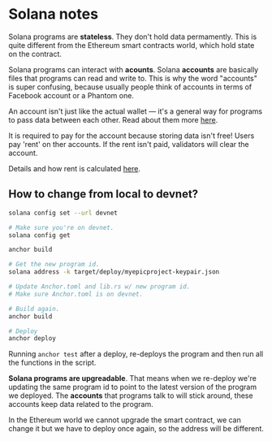 # Solana notes

Solana programs are **stateless**. They don't hold data permamently. This is quite different from the Ethereum smart contracts world, which hold state on the contract.

Solana programs can interact with **acounts**. Solana **accounts** are basically files that programs can read and write to. This is why the word "accounts" is super confusing, because usually people think of accounts in terms of Facebook account or a Phantom one.

An account isn't just like the actual wallet — it's a general way for programs to pass data between each other. Read about them more [here](https://docs.solana.com/developing/programming-model/accounts?utm_source=buildspace.so&utm_medium=buildspace_project).

It is required to pay for the account because storing data isn't free! Users pay 'rent' on ther accounts. If the rent isn't paid, validators will clear the account.

Details and how rent is calculated [here](https://docs.solana.com/developing/programming-model/accounts#rent).

## How to change from local to devnet?

```sh
solana config set --url devnet

# Make sure you're on devnet.
solana config get

anchor build

# Get the new program id.
solana address -k target/deploy/myepicproject-keypair.json

# Update Anchor.toml and lib.rs w/ new program id.
# Make sure Anchor.toml is on devnet.

# Build again.
anchor build

# Deploy
anchor deploy
```

Running `anchor test` after a deploy, re-deploys the program and then run all the functions in the script.

**Solana programs are upgreadable**. That means when we re-deploy we're updating the same program id to point to the latest version of the program we deployed. The **accounts** that programs talk to will stick around, these accounts keep data related to the program.

In the Ethereum world we cannot upgrade the smart contract, we can change it but we have to deploy once again, so the address will be different.


